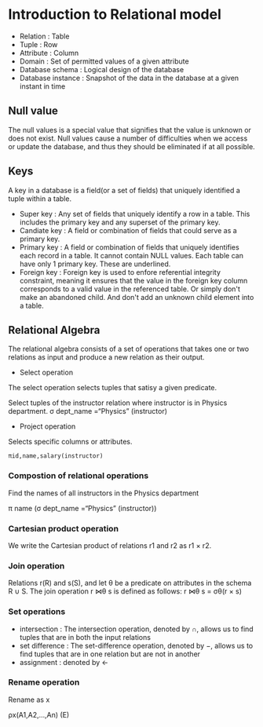 # Introduction to Relational model

- Relation : Table
- Tuple : Row
- Attribute : Column
- Domain : Set of permitted values of a given attribute
- Database schema : Logical design of the database
- Database instance : Snapshot of the data in the database at a given instant in time

## Null value

The null values is a special value that signifies that the value is unknown or does not exist. Null values cause a
number of difficulties when we access or update the database, and thus they should be eliminated if at all possible.

## Keys

A key in a database is a field(or a set of fields) that uniquely identified a tuple within a table.

- Super key :  Any set of fields that uniquely identify a row in a table. This includes the primary key and any
               superset of the primary key.
- Candiate key : A field or combination of fields that could serve as a primary key.
- Primary key : A field or combination of fields that uniquely identifies each record in a table. It cannot contain NULL
                values. Each table can have only 1 primary key. These are underlined.
- Foreign key : Foreign key is used to enfore referential integrity constraint, meaning it ensures that the value in the
                foreign key column corresponds to a valid value in the referenced table.
                Or simply don't make an abandoned child. And don't add an unknown child element into a table.

## Relational Algebra

The relational algebra consists of a set of operations that takes one or two relations as input and produce a new
relation as their output.

- Select operation

The select operation selects tuples that satisy a given predicate.

Select tuples of the instructor relation where instructor is in Physics department.
    σ dept_name =“Physics” (instructor)

- Project operation

Selects specific columns or attributes.

    πid,name,salary(instructor)

### Compostion of relational operations

Find the names of all instructors in the Physics department

π name (σ dept_name =“Physics” (instructor))

### Cartesian product operation

We write the Cartesian product of relations r1 and r2 as r1 × r2.

### Join operation

Relations r(R) and s(S), and let θ be a predicate on attributes in the schema R ∪ S.
The join operation r ⋈θ s is defined as follows:
    r ⋈θ s = σθ(r × s)

### Set operations

- intersection : The intersection operation, denoted by ∩, allows us to find tuples that are in both the input relations
- set difference : The set-difference operation, denoted by −, allows us to find tuples that are in one
                    relation but are not in another
- assignment : denoted by ←

### Rename operation

Rename as x

ρx(A1,A2,…,An) (E)
